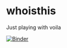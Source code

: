 # whoisthis
Just playing with voila


[![Binder](https://mybinder.org/badge_logo.svg)](https://mybinder.org/v2/gh/AsaadAreeb/whoisthis/main?labpath=fastaitesting.ipynb)

